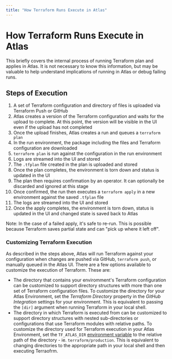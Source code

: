 ```yaml
---
title: "How Terraform Runs Execute in Atlas"
---
```


# How Terraform Runs Execute in Atlas

This briefly covers the internal process of running Terraform plan and
applies in Atlas. It is not necessary to know this information, but may be
valuable to help understand implications of running in Atlas or debug failing
runs.

## Steps of Execution

1. A set of Terraform configuration and directory of files is uploaded via Terraform Push or GitHub
1. Atlas creates a version of the Terraform configuration and waits for the upload
to complete. At this point, the version will be visible in the UI even if the upload has
not completed
1. Once the upload finishes, Atlas creates a run and queues a `terraform plan`
1. In the run environment, the package including the files and Terraform
configuration are downloaded
1. `terraform plan` is run against the configuration in the run environment
1. Logs are streamed into the UI and stored
1. The `.tfplan` file created in the plan is uploaded and stored
1. Once the plan completes, the environment is torn down and status is
updated in the UI
1. The plan then requires confirmation by an operator. It can optionally
be discarded and ignored at this stage
1. Once confirmed, the run then executes a `terraform apply` in a new
environment against the saved `.tfplan` file
1. The logs are streamed into the UI and stored
1. Once the apply completes, the environment is torn down, status is
updated in the UI and changed state is saved back to Atlas

Note: In the case of a failed apply, it's safe to re-run. This is possible
because Terraform saves partial state and can "pick up where it left off".

### Customizing Terraform Execution

As described in the steps above, Atlas will run Terraform against your configuration
when changes are pushed via GitHub, `terraform push`, or manually queued in the 
Atlas UI. There are a few options available to customize the execution of Terraform.
These are:

- The directory that contains your enviromment's Terraform configuration can be customized 
to support directory structures with more than one set of Terraform configuration files.
To customize the directory for your Atlas Environment, set the _Terraform Directory_ 
property in the _GitHub Integration_ settings for your environment. This is equivalent to 
passing the `[dir]` argument when running Terraform in your local shell.
- The directory in which Terraform is executed from can be customized to support directory 
structures with nested sub-directories or configurations that use Terraform modules with 
relative paths. To customize the directory used for Terraform execution in your Atlas 
Environment, set the `TF_ATLAS_DIR` 
[environment variable](/help/terraform/runs/variables-and-configuration#environment-variables)
to the relative path of the directory - ie. `terraform/production`. This is equivalent to 
changing directories to the appropriate path in your local shell and then executing Terraofrm.
